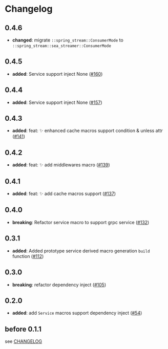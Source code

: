 # Changelog

## 0.4.6

- **changed**: migrate `::spring_stream::ConsumerMode` to `::spring_stream::sea_streamer::ConsumerMode`

## 0.4.5

- **added**: Service support inject None ([#160])

[#160]: https://github.com/spring-rs/spring-rs/pull/160

## 0.4.4

- **added**: Service support inject None ([#157])

[#157]: https://github.com/spring-rs/spring-rs/pull/157

## 0.4.3

- **added**: feat: ✨ enhanced cache macros support condition & unless attr ([#141])

[#141]: https://github.com/spring-rs/spring-rs/pull/141

## 0.4.2

- **added**: feat: ✨ add middlewares macro ([#139])

[#139]: https://github.com/spring-rs/spring-rs/pull/139

## 0.4.1

- **added**: feat: ✨ add cache macros support ([#137])

[#137]: https://github.com/spring-rs/spring-rs/pull/137

## 0.4.0

- **breaking**: Refactor service macro to support grpc service ([#132])

[#132]: https://github.com/spring-rs/spring-rs/pull/132

## 0.3.1

- **added**: Added prototype service derived macro generation `build` function ([#112])

[#112]: https://github.com/spring-rs/spring-rs/pull/112

## 0.3.0

- **breaking**: refactor dependency inject ([#105])

[#105]: https://github.com/spring-rs/spring-rs/pull/105

## 0.2.0

- **added**: add `Service` macros support dependency inject ([#54])

[#54]: https://github.com/spring-rs/spring-rs/pull/54

## before 0.1.1

see [CHANGELOG](../CHANGELOG.md)